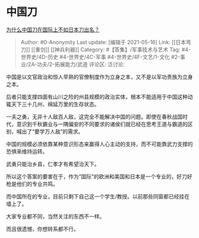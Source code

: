 # 中国刀
[为什么中国刀在国际上不如日本刀出名？](https://www.zhihu.com/question/373738336/answer/1079384253)

> Author: #0-Anonymity
> Last update: [编辑于 2021-05-16]
> Link: [[日本弯刀]] [[重剑]] [[神兵利器]]
> Category: #【答集】/军事技术与艺术
> Tag: #4-世界史/4D-历史 #4-世界史/4C-军事 #4-世界史/4F-文艺/1-文化 #2-事业/2A-功夫/2-拓展能力/武道
> 评论区:
> 泛讨论:

中国是以文官政治和惊人早熟的官僚制度作为立身之本，又不是以军功贵族为立身之本。

后者只能支撑四面有山川之险的州县规模的政治实体，根本不能适用于中国这种动辄天下三十几州、绵延万里的生存状态。

一夫之勇，无非十人敌百人敌，这完全不能解决中国的问题。即使在春秋战国时代，意识到千秋霸业与一隅偏安的不同要求的诸侯们就已经在思考王道与霸道的区别，喊出了“要学万人敌”的需求。

中国的规模必须依靠某种意识形态来赢得人心主动的支持，而不可能靠武力支撑的恐惧来维持运转。

武勇只能治乡县，仁孝才有希望治天下。

所以这个答案的要害在于，作为“国际”的欧洲和美国和日本是一个专业的，好刀好枪是他们的专业共鸣。

而中国所在的专业，目前只剩下自己这一个学生/教授。以前那些同窗都已经挂在墙上了。

大家专业都不同，当然关注的东西不一样。

而且很遗憾，你想转系都不行。
